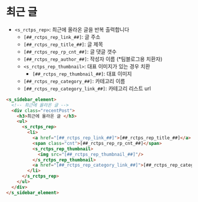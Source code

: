 # 최근 글

- `<s_rctps_rep>`: 최근에 올라온 글을 반복 출력합니다
  - `[##_rctps_rep_link_##]`: 글 주소
  - `[##_rctps_rep_title_##]`: 글 제목
  - `[##_rctps_rep_rp_cnt_##]`: 글 댓글 갯수
  - `[##_rctps_rep_author_##]`: 작성자 이름 (*팀블로그용 치환자)
  - `<s_rctps_rep_thumbnail>`: 대표 이미지가 있는 경우 치환
    - `[##_rctps_rep_thumbnail_##]`: 대표 이미지
  - `[##_rctps_rep_category_##]`: 카테고리 이름
  - `[##_rctps_rep_category_link_##]`: 카테고리 리스트 url

```html
<s_sidebar_element>
  <!-- 최근에 올라온 글 -->
  <div class="recentPost">
    <h3>최근에 올라온 글 </h3>
    <ul>
      <s_rctps_rep>
        <li>
          <a href="[##_rctps_rep_link_##]">[##_rctps_rep_title_##]</a>
          <span class="cnt">[##_rctps_rep_rp_cnt_##]</span>
          <s_rctps_rep_thumbnail>
            <img src="[##_rctps_rep_thumbnail_##]"/>
          </s_rctps_rep_thumbnail>
          <a href="[##_rctps_rep_category_link_##]">[##_rctps_rep_category_##]</a>
        </li>
      </s_rctps_rep>
    </ul>
  </div>
</s_sidebar_element>
```
